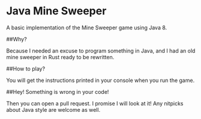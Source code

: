 Java Mine Sweeper
==================

A basic implementation of the Mine Sweeper game using Java 8.

##Why?

Because I needed an excuse to program something in Java, and I had an old mine sweeper in Rust ready to be rewritten.

##How to play?

You will get the instructions printed in your console when you run the game.

##Hey! Something is wrong in your code!

Then you can open a pull request. I promise I will look at it! Any nitpicks about Java style are welcome as well.
